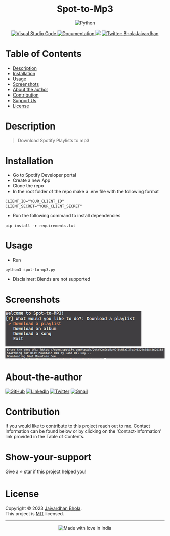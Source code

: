 <h1 align="center">Spot-to-Mp3</h1>
    <div align = "center">
    <a>
    <img src ="https://img.shields.io/badge/python-3670A0?style=for-the-badge&logo=python&logoColor=ffdd54" alt ="Python"/>
    </a>
    </div>
    <p align = "center">
<a href = 'https://code.visualstudio.com/'>
    <img alt ='Visual Studio Code' src='https://img.shields.io/badge/Visual%20Studio%20Code-0078d7.svg'/>
    </a>
    <a href="https://github.com/jaivardhan-bhola/Spot-to-mp3" target="_blank">
    <img alt="Documentation" src="https://img.shields.io/badge/documentation-yes-brightgreen.svg" />
</a>
<a href="https://github.com/jaivardhan-bhola/Spot-to-mp3/blob/main/LICENSE"><img src="https://img.shields.io/badge/License-MIT-brightgreen.svg"></a>  
<a href="https://twitter.com/BholaJaivardhan" target="_blank">
<img alt="Twitter: BholaJaivardhan" src="https://img.shields.io/twitter/follow/BholaJaivardhan.svg?style=social" />
</a>
</p>

# Table of Contents
- [Description](#description)
- [Installation](#installation)
- [Usage](#usage)
- [Screenshots](#screenshots)
- [About the author](#about-the-author)
- [Contribution](#contribution)
- [Support Us](#show-your-support)
- [License](#license)

# Description
> Download Spotify Playlists to mp3

# Installation
- Go to Spotify Developer portal
- Create a new App 
- Clone the repo
- In the root folder of the repo make a .env file with the following format

```
CLIENT_ID="YOUR_CLIENT_ID"
CLIENT_SECRET="YOUR_CLIENT_SECRET"
```

- Run the following command to install dependencies

```
pip install -r requirements.txt
```



# Usage
- Run

```
python3 spot-to-mp3.py
```

- Disclaimer: Blends are not supported




# Screenshots
<a><img src ="https://github.com/jaivardhan-bhola/Spot-to-mp3/blob/main/Screenshots/1.png?raw=true" alt ="Screenshot"/></a>
<a><img src ="https://github.com/jaivardhan-bhola/Spot-to-mp3/blob/main/Screenshots/2.png?raw=true" alt ="Screenshot"/></a>

# About-the-author
[![GitHub](https://img.shields.io/badge/github-%23121011.svg?style=for-the-badge&logo=github&logoColor=white)](https://github.com/jaivardhan-bhola)
[![LinkedIn](https://img.shields.io/badge/linkedin-%230077B5.svg?style=for-the-badge&logo=linkedin&logoColor=white)](https://linkedin.com/in/jaivardhan-bhola-773944214)
[![Twitter](https://img.shields.io/badge/BholaJaivardhan-%231DA1F2.svg?style=for-the-badge&logo=Twitter&logoColor=white)](https://twitter.com/BholaJaivardhan)
[![Gmail](https://img.shields.io/badge/Gmail-D14836?style=for-the-badge&logo=gmail&logoColor=white)](mailto:jaivardhan.bhola@gmail.com)

# Contribution
If you would like to contribute to this project reach out to me. Contact Information can be found below or by clicking on the 'Contact-Information' link provided in the Table of Contents.

# Show-your-support
Give a ⭐️ star if this project helped you!

# License
Copyright © 2023 [Jaivardhan Bhola](https://github.com/jaivardhan-bhola).<br />
This project is [MIT](https://github.com/jaivardhan-bhola/Spot-to-mp3/blob/main/LICENSE) licensed.
***
<div align = "center"><img src="https://madewithlove.now.sh/in?heart=true&colorA=%23505050&colorB=%235032b4&template=for-the-badge&text=India" alt="Made with love in India"></div>

    
